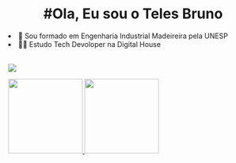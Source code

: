  <div align="center">
 <h1>#Ola, Eu sou o Teles Bruno</h1>
 </div>

<li>👷 Sou formado em Engenharia Industrial Madeireira pela UNESP</li>
<li>👨‍💻 Estudo Tech Devoloper na Digital House</li><br>
  
 
 <a href = "mailto:telesbrunosf@gmail.com"><img src="https://img.shields.io/badge/-Gmail-%23333?style=for-the-badge&logo=gmail&logoColor=white" target="_blank"></a>
 
  
 
 <div>
  <a href="https://https://github.com/beaavelino">
  <img height="150em" src="https://github-readme-stats.vercel.app/api?username=beaavelino&show_icons=true&theme=radical&include_all_commits=true&count_private=true"/>
  <img height="150em" src="https://github-readme-stats.vercel.app/api/top-langs/?username=beaavelino&layout=compact&langs_count=7&theme=radical"/>
</div>
